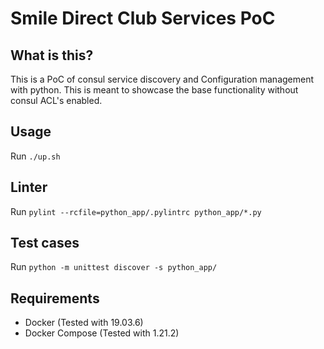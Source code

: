 # Smile Direct Club Services PoC

## What is this?
This is a PoC of consul service discovery and Configuration management with python.
This is meant to showcase the base functionality without consul ACL's enabled.

## Usage
Run `./up.sh`

## Linter
Run `pylint --rcfile=python_app/.pylintrc python_app/*.py`

## Test cases
Run `python -m unittest discover -s python_app/`

## Requirements
- Docker (Tested with 19.03.6)
- Docker Compose (Tested with 1.21.2)

